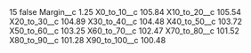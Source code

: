 <?xml version="1.0" encoding="UTF-8"?>
<CustomMetadata xmlns="http://soap.sforce.com/2006/04/metadata" xmlns:xsi="http://www.w3.org/2001/XMLSchema-instance" xmlns:xsd="http://www.w3.org/2001/XMLSchema">
    <label>15</label>
    <protected>false</protected>
    <values>
        <field>Margin__c</field>
        <value xsi:type="xsd:double">1.25</value>
    </values>
    <values>
        <field>X0_to_10__c</field>
        <value xsi:type="xsd:double">105.84</value>
    </values>
    <values>
        <field>X10_to_20__c</field>
        <value xsi:type="xsd:double">105.54</value>
    </values>
    <values>
        <field>X20_to_30__c</field>
        <value xsi:type="xsd:double">104.89</value>
    </values>
    <values>
        <field>X30_to_40__c</field>
        <value xsi:type="xsd:double">104.48</value>
    </values>
    <values>
        <field>X40_to_50__c</field>
        <value xsi:type="xsd:double">103.72</value>
    </values>
    <values>
        <field>X50_to_60__c</field>
        <value xsi:type="xsd:double">103.25</value>
    </values>
    <values>
        <field>X60_to_70__c</field>
        <value xsi:type="xsd:double">102.47</value>
    </values>
    <values>
        <field>X70_to_80__c</field>
        <value xsi:type="xsd:double">101.52</value>
    </values>
    <values>
        <field>X80_to_90__c</field>
        <value xsi:type="xsd:double">101.28</value>
    </values>
    <values>
        <field>X90_to_100__c</field>
        <value xsi:type="xsd:double">100.48</value>
    </values>
</CustomMetadata>
